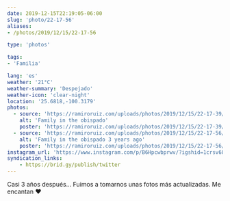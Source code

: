 ```yaml
---
date: 2019-12-15T22:19:05-06:00
slug: 'photo/22-17-56'
aliases:
- /photos/2019/12/15/22-17-56

type: 'photos'

tags:
- 'Familia'

lang: 'es'
weather: '21°C'
weather-summary: 'Despejado'
weather-icon: 'clear-night'
location: '25.6818,-100.3179'
photos:
  - source: 'https://ramiroruiz.com/uploads/photos/2019/12/15/22-17-39/family-in-the-obispado.jpg'
    alt: 'Family in the obispado'
    poster: 'https://ramiroruiz.com/uploads/photos/2019/12/15/22-17-39/poster.'
  - source: 'https://ramiroruiz.com/uploads/photos/2019/12/15/22-17-56/family-in-the-obispado-3-years-ago.jpg'
    alt: 'Family in the obispado 3 years ago'
    poster: 'https://ramiroruiz.com/uploads/photos/2019/12/15/22-17-56/poster.'
instagram_url: 'https://www.instagram.com/p/B6Hpcwbprwv/?igshid=1crsv68vfdw9b'
syndication_links:
    - https://brid.gy/publish/twitter
---
```

Casi 3 años después... Fuimos a tomarnos unas fotos más actualizadas. Me encantan ❤️ 

